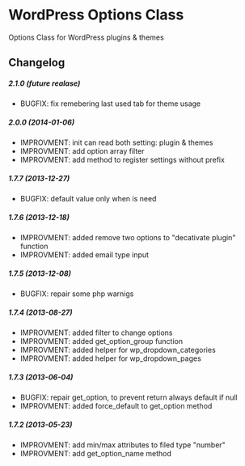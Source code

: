 WordPress Options Class
=======================

Options Class for WordPress plugins &amp; themes

Changelog
---------

##### 2.1.0  (future realase)

* BUGFIX: fix remebering last used tab for theme usage

##### 2.0.0  (2014-01-06)

* IMPROVMENT: init can read both setting: plugin & themes
* IMPROVMENT: add option array filter
* IMPROVMENT: add method to register settings without prefix

##### 1.7.7 (2013-12-27)

* BUGFIX: default value only when is need

##### 1.7.6 (2013-12-18)

* IMPROVMENT: added remove two options to "decativate plugin" function
* IMPROVMENT: added email type input

##### 1.7.5 (2013-12-08)

* BUGFIX: repair some php warnigs

##### 1.7.4 (2013-08-27)

* IMPROVMENT: added filter to change options
* IMPROVMENT: added get_option_group function
* IMPROVMENT: added helper for wp_dropdown_categories
* IMPROVMENT: added helper for wp_dropdown_pages

##### 1.7.3 (2013-06-04)

* BUGFIX: repair get_option, to prevent return always default if null
* IMPROVMENT: added force_default to get_option method

##### 1.7.2 (2013-05-23)

* IMPROVMENT: add min/max attributes to filed type "number"
* IMPROVMENT: add get_option_name method

